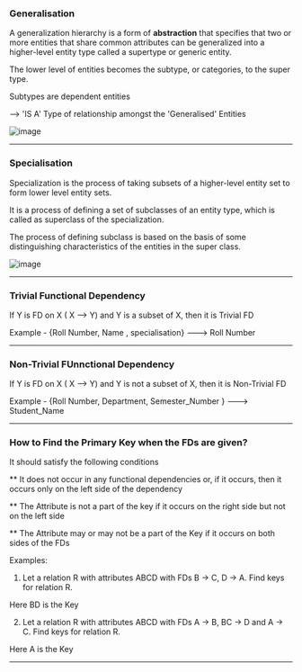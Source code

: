 ### Generalisation

A generalization hierarchy is a form of **abstraction** that specifies  that two or more entities that share common attributes can be  generalized into a higher-level entity type called a supertype or  generic entity. 


The lower level of entities becomes the subtype,  or categories, to the super type. 


Subtypes are dependent entities


--> 'IS A' Type of relationship amongst the 'Generalised' Entities

![image](https://user-images.githubusercontent.com/80255503/161591397-fc9f85d3-1a82-4acf-88aa-f6d4303b3ce7.png)


---------------------------


### Specialisation

Specialization is the process of taking subsets of a higher-level  entity set to form lower level entity sets. 

It is a process of  defining a set of subclasses of an entity type, which is called as  superclass of the specialization. 

The process of defining subclass  is based on the basis of some distinguishing characteristics of the  entities in the super class.


![image](https://user-images.githubusercontent.com/80255503/161591603-e21fce83-e0dd-482c-b6a0-1530c5a32911.png)


---------------------------


### Trivial Functional Dependency

If Y is FD on X ( X --> Y) and Y is a subset of X, then it is Trivial FD


Example - {Roll Number, Name , specialisation} ---> Roll Number

--------------------------


### Non-Trivial FUnnctional Dependency


If Y is FD on X ( X --> Y) and Y is not a subset of X, then it is Non-Trivial FD


Example - {Roll Number, Department, Semester_Number } ---> Student_Name

-------------------------

### How to Find the Primary Key when the FDs are given?

It should satisfy the following conditions

** It does not occur in any functional dependencies or, if it occurs, then it occurs only on the left side of the dependency


** The Attribute is not a part of the key if it occurs on the right side but not on the left side

** The Attribute may or may not be a part of the Key if it occurs on both sides of the FDs

Examples:

1. Let a relation R with attributes ABCD with FDs B → C, D → A. Find keys for relation R.

Here BD is the Key

2. Let a relation R with attributes ABCD with FDs A → B, BC → D and A → C. Find keys for relation R.

Here A is the Key

----------------------------
